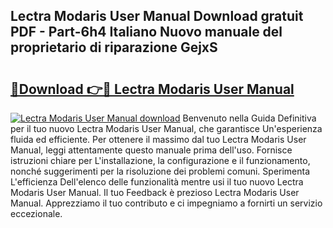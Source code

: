## Lectra Modaris User Manual Download gratuit PDF - Part-6h4 Italiano Nuovo manuale del proprietario di riparazione GejxS

# <h2><a href="http://dfc9ns.blite.top/?on=Lectra+Modaris+User+Manual">🔗Download 👉🔴 Lectra Modaris User Manual</a></h2>

[![Lectra Modaris User Manual download](https://i.imgur.com/lujVjoI.png)](http://dfc9ns.blite.top/?on=Lectra+Modaris+User+Manual)
Benvenuto nella Guida Definitiva per il tuo nuovo Lectra Modaris User Manual, che garantisce Un'esperienza fluida ed efficiente. Per ottenere il massimo dal tuo Lectra Modaris User Manual, leggi attentamente questo manuale prima dell'uso. Fornisce istruzioni chiare per L'installazione, la configurazione e il funzionamento, nonché suggerimenti per la risoluzione dei problemi comuni. Sperimenta L'efficienza Dell'elenco delle funzionalità mentre usi il tuo nuovo Lectra Modaris User Manual. Il tuo Feedback è prezioso Lectra Modaris User Manual. Apprezziamo il tuo contributo e ci impegniamo a fornirti un servizio eccezionale.
